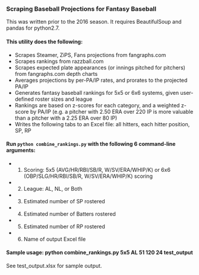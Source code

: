 ### Scraping Baseball Projections for Fantasy Baseball
This was written prior to the 2016 season. It requires BeautifulSoup and pandas for python2.7.

#### This utility does the following:
* Scrapes Steamer, ZiPS, Fans projections from fangraphs.com
* Scrapes rankings from razzball.com
* Scrapes expected plate appearances (or innings pitched for pitchers) from fangraphs.com depth charts
* Averages projections by per-PA/IP rates, and prorates to the projected PA/IP
* Generates fantasy baseball rankings for 5x5 or 6x6 systems, given user-defined roster sizes and league
* Rankings are based on z-scores for each category, and a weighted z-score by PA/IP (e.g. a pitcher with 2.50 ERA over 220 IP is more valuable than a pitcher with a 2.25 ERA over 80 IP)
* Writes the following tabs to an Excel file: all hitters, each hitter position, SP, RP


#### Run `python combine_rankings.py` with the following 6 command-line arguments:
* 1. Scoring: 5x5 (AVG/HR/RBI/SB/R, W/SV/ERA/WHIP/K) or 6x6 (OBP/SLG/HR/RBI/SB/R, W/SV/ERA/WHIP/K) scoring
* 2. League: AL, NL, or Both
* 3. Estimated number of SP rostered
* 4. Estimated number of Batters rostered
* 5. Estimated number of RP rostered
* 6. Name of output Excel file

#### Sample usage: python combine_rankings.py 5x5 AL 51 120 24 test_output

See test_output.xlsx for sample output.
